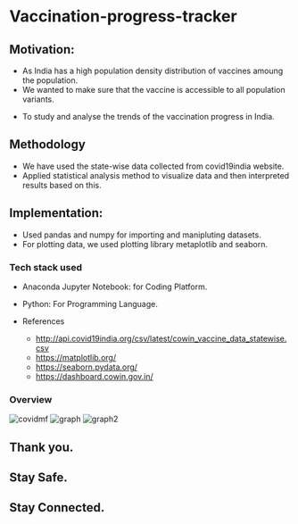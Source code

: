 # Vaccination-progress-tracker


## Motivation:

+ As India has a high population density distribution of vaccines amoung the population.
+ We wanted to make sure that the vaccine is accessible to all population variants.
- To study and analyse the trends of the vaccination progress in India.


## Methodology

+ We have used the state-wise data collected from covid19india website. 
+ Applied statistical analysis method to visualize data and then interpreted results based on this. 


## Implementation:

- Used pandas and numpy for importing and manipluting datasets. 
- For plotting data, we used plotting library metaplotlib and seaborn.

### Tech stack used

- Anaconda Jupyter Notebook: for Coding Platform.
- Python:  For Programming Language.


- References
    - http://api.covid19india.org/csv/latest/cowin_vaccine_data_statewise.csv
    - https://matplotlib.org/
    - https://seaborn.pydata.org/
    - https://dashboard.cowin.gov.in/

### Overview

 ![covidmf](https://user-images.githubusercontent.com/67852401/121380336-67c6ec80-c962-11eb-8c87-78c8af965bbf.PNG)
 ![graph](https://user-images.githubusercontent.com/67852401/121380292-5f6eb180-c962-11eb-9254-45b269a674bb.PNG)
 ![graph2](https://user-images.githubusercontent.com/67852401/121380213-51209580-c962-11eb-95bc-9300bdf43673.PNG)

## Thank you. 
## Stay Safe.
## Stay Connected.
